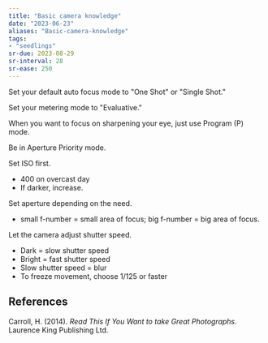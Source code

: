 ```yaml
---
title: "Basic camera knowledge"
date: "2023-06-23"
aliases: "Basic-camera-knowledge"
tags:
- "seedlings"
sr-due: 2023-08-29
sr-interval: 28
sr-ease: 250
---
```

Set your default auto focus mode to "One Shot" or "Single Shot."

Set your metering mode to "Evaluative."

When you want to focus on sharpening your eye, just use Program (P) mode.

Be in Aperture Priority mode.

Set ISO first.
- 400 on overcast day
- If darker, increase.

Set aperture depending on the need.
- small f-number = small area of focus; big f-number = big area of focus.

Let the camera adjust shutter speed.
- Dark = slow shutter speed
- Bright = fast shutter speed
- Slow shutter speed = blur
- To freeze movement, choose 1/125 or faster


## References

Carroll, H. (2014). _Read This If You Want to take Great Photographs_. Laurence King Publishing Ltd.